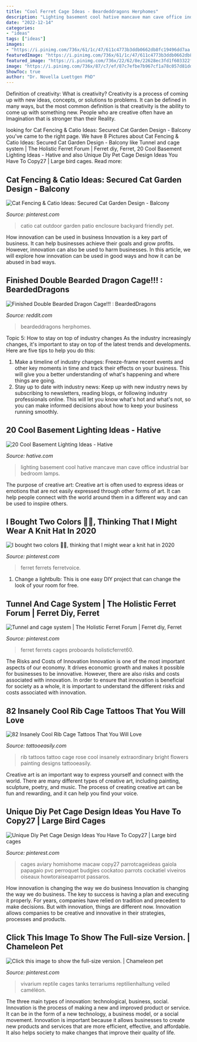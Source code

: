 ```yaml
---
title: "Cool Ferret Cage Ideas - Beardeddragons Herphomes"
description: "Lighting basement cool hative mancave man cave office industrial bar bedroom lamps"
date: "2022-12-14"
categories:
- "ideas"
tags: ["ideas"]
images:
- "https://i.pinimg.com/736x/61/1c/47/611c4773b3ddb0662db8fc19496dd7aa.jpg"
featuredImage: "https://i.pinimg.com/736x/61/1c/47/611c4773b3ddb0662db8fc19496dd7aa.jpg"
featured_image: "https://i.pinimg.com/736x/22/62/8e/22628ec3fd1f603322f2a63b668bb8ef.jpg"
image: "https://i.pinimg.com/736x/87/c7/ef/87c7efbe7b967cf1a78c057d81dd9252.jpg"
ShowToc: true
author: "Dr. Novella Luettgen PhD"
---
```



Definition of creativity: What is creativity?
Creativity is a process of coming up with new ideas, concepts, or solutions to problems. It can be defined in many ways, but the most common definition is that creativity is the ability to come up with something new. People who are creative often have an Imagination that is stronger than their Reality.

	

		
looking for Cat Fencing &amp; Catio Ideas: Secured Cat Garden Design - Balcony you've came to the right page. We have 8 Pictures about Cat Fencing &amp; Catio Ideas: Secured Cat Garden Design - Balcony like Tunnel and cage system | The Holistic Ferret Forum | Ferret diy, Ferret, 20 Cool Basement Lighting Ideas - Hative and also Unique Diy Pet Cage Design Ideas You Have To Copy27 | Large bird cages. Read more:
		
    
## Cat Fencing &amp; Catio Ideas: Secured Cat Garden Design - Balcony

<img loading=lazy src="https://i.pinimg.com/736x/22/62/8e/22628ec3fd1f603322f2a63b668bb8ef.jpg" onerror="this.onerror=null;this.src='https://tse2.mm.bing.net/th?id=OIP.2olB7xkCjRYiqUkgEyiFwAHaNK&amp;pid=15.1';" alt="Cat Fencing &amp; Catio Ideas: Secured Cat Garden Design - Balcony">

_Source: pinterest.com_

>catio cat outdoor garden patio enclosure backyard friendly pet. 

	

How innovation can be used in business
Innovation is a key part of business. It can help businesses achieve their goals and grow profits. However, innovation can also be used to harm businesses. In this article, we will explore how innovation can be used in good ways and how it can be abused in bad ways.

    
## Finished Double Bearded Dragon Cage!!! : BeardedDragons

<img loading=lazy src="https://i.redd.it/zyjxgpmmy3051.jpg" onerror="this.onerror=null;this.src='https://tse1.mm.bing.net/th?id=OIP.QmJOZG8a2nfsf78X1WWMnAHaJ4&amp;pid=15.1';" alt="Finished Double Bearded Dragon Cage!!! : BeardedDragons">

_Source: reddit.com_

>beardeddragons herphomes. 

	

Topic 5: How to stay on top of industry changes
As the industry increasingly changes, it's important to stay on top of the latest trends and developments. Here are five tips to help you do this:
1. Make a timeline of industry changes: Freeze-frame recent events and other key moments in time and track their effects on your business. This will give you a better understanding of what's happening and where things are going.
2. Stay up to date with industry news: Keep up with new industry news by subscribing to newsletters, reading blogs, or following industry professionals online. This will let you know what's hot and what's not, so you can make informed decisions about how to keep your business running smoothly.

    
## 20 Cool Basement Lighting Ideas - Hative

<img loading=lazy src="http://hative.com/wp-content/uploads/2014/05/basement-lighting-ideas/17-mancave-lighting.jpg" onerror="this.onerror=null;this.src='https://tse1.mm.bing.net/th?id=OIP.Lv5P2XWwy28z3Ls7FBCDywHaJ4&amp;pid=15.1';" alt="20 Cool Basement Lighting Ideas - Hative">

_Source: hative.com_

>lighting basement cool hative mancave man cave office industrial bar bedroom lamps. 

	

The purpose of creative art:
Creative art is often used to express ideas or emotions that are not easily expressed through other forms of art. It can help people connect with the world around them in a different way and can be used to inspire others.

    
## I Bought Two Colors 💛💗, Thinking That I Might Wear A Knit Hat In 2020

<img loading=lazy src="https://i.pinimg.com/736x/61/c5/d5/61c5d58200124b6bedcdb0e553bb1651.jpg" onerror="this.onerror=null;this.src='https://tse1.mm.bing.net/th?id=OIP.YH4RhdU-qqpu-X0Kt84RqAHaHa&amp;pid=15.1';" alt="I bought two colors 💛💗, thinking that I might wear a knit hat in 2020">

_Source: pinterest.com_

>ferret ferrets ferretvoice. 

	

1. Change a lightbulb: This is one easy DIY project that can change the look of your room for free.

    
## Tunnel And Cage System | The Holistic Ferret Forum | Ferret Diy, Ferret

<img loading=lazy src="https://i.pinimg.com/736x/e0/0d/08/e00d08adb94666f8a0423a10585359a2.jpg" onerror="this.onerror=null;this.src='https://tse2.mm.bing.net/th?id=OIP.8UueJrZysz5KoUhg4XleawHaJ4&amp;pid=15.1';" alt="Tunnel and cage system | The Holistic Ferret Forum | Ferret diy, Ferret">

_Source: pinterest.com_

>ferret ferrets cages proboards holisticferret60. 

	

The Risks and Costs of Innovation
Innovation is one of the most important aspects of our economy. It drives economic growth and makes it possible for businesses to be innovative. However, there are also risks and costs associated with innovation. In order to ensure that innovation is beneficial for society as a whole, it is important to understand the different risks and costs associated with innovation.

    
## 82 Insanely Cool Rib Cage Tattoos That You Will Love

<img loading=lazy src="http://www.tattooeasily.com/wp-content/uploads/2017/01/54200217-rib-tattoos.jpg" onerror="this.onerror=null;this.src='https://tse4.mm.bing.net/th?id=OIP.uCJ0lDo_9xEy5alVRJ2GGwHaJ4&amp;pid=15.1';" alt="82 Insanely Cool Rib Cage Tattoos That You Will Love">

_Source: tattooeasily.com_

>rib tattoos tattoo cage rose cool insanely extraordinary bright flowers painting designs tattooeasily. 

	

Creative art is an important way to express yourself and connect with the world. There are many different types of creative art, including painting, sculpture, poetry, and music. The process of creating creative art can be fun and rewarding, and it can help you find your voice.

    
## Unique Diy Pet Cage Design Ideas You Have To Copy27 | Large Bird Cages

<img loading=lazy src="https://i.pinimg.com/736x/87/c7/ef/87c7efbe7b967cf1a78c057d81dd9252.jpg" onerror="this.onerror=null;this.src='https://tse3.mm.bing.net/th?id=OIP.9OivIrEkHeRYP4KtCjf6AQHaJ3&amp;pid=15.1';" alt="Unique Diy Pet Cage Design Ideas You Have To Copy27 | Large bird cages">

_Source: pinterest.com_

>cages aviary homishome macaw copy27 parrotcageideas gaiola papagaio pvc perroquet budgies cockatoo parrots cockatiel viveiros oiseaux howtoraiseaparrot passaros. 

	

How innovation is changing the way we do business
Innovation is changing the way we do business. The key to success is having a plan and executing it properly. For years, companies have relied on tradition and precedent to make decisions. But with innovation, things are different now. Innovation allows companies to be creative and innovative in their strategies, processes and products.

    
## Click This Image To Show The Full-size Version. | Chameleon Pet

<img loading=lazy src="https://i.pinimg.com/736x/61/1c/47/611c4773b3ddb0662db8fc19496dd7aa.jpg" onerror="this.onerror=null;this.src='https://tse4.mm.bing.net/th?id=OIP.ft74D-eThyPiaTcQsjYydgHaJ4&amp;pid=15.1';" alt="Click this image to show the full-size version. | Chameleon pet">

_Source: pinterest.com_

>vivarium reptile cages tanks terrariums reptilienhaltung veiled caméléon. 

	

The three main types of innovation: technological, business, social.
Innovation is the process of making a new and improved product or service. It can be in the form of a new technology, a business model, or a social movement. Innovation is important because it allows businesses to create new products and services that are more efficient, effective, and affordable. It also helps society to make changes that improve their quality of life.

